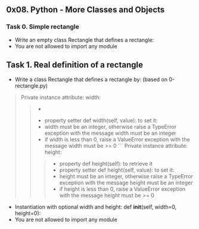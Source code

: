 ## 0x08. Python - More Classes and Objects

### Task 0. Simple rectangle
- Write an empty class Rectangle that defines a rectangle:
- You are not allowed to import any module

## Task 1. Real definition of a rectangle
- Write a class Rectangle that defines a rectangle by: (based on 0-rectangle.py)
> Private instance attribute: width:
>> - ``` property def width(self): to retrieve it
>> - property setter def width(self, value): to set it:
>> - width must be an integer, otherwise raise a TypeError exception with the message width must be an integer
>> - if width is less than 0, raise a ValueError exception with the message width must be >= 0 ```
>> Private instance attribute: height:
>>> - property def height(self): to retrieve it
>>> - property setter def height(self, value): to set it:
>>> - height must be an integer, otherwise raise a TypeError exception with the message height must be an integer
>>> - if height is less than 0, raise a ValueError exception with the message height must be >= 0
- Instantiation with optional width and height: def __init__(self, width=0, height=0):
- You are not allowed to import any module
